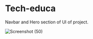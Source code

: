 # Tech-educa
Navbar and Hero section of UI of project.

![Screenshot (50)](https://user-images.githubusercontent.com/107615912/205316916-2ba94995-1db7-467f-b5f7-a118283e5ae8.png)
